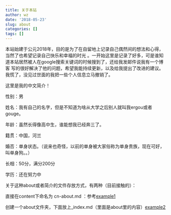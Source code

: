 ```yaml
---
title: 关于本站
author: wz
date: '2018-05-23'
slug: about
categories: []
tags: []
---
```


本站始建于公元2018年，目的是为了在自留地上记录自己偶然间的想法和心得，当然了也希望记录自己快乐和幸福的时光
。一开始这里是记录了好多，可是谁知道本站居然被人在google搜索关键词的时候搜到了，还给我发邮件说我有一个博客
写的很好解决了他的问题，希望我能持续更新，以及给我提出了改进的建议。我慌了，没见过世面的我把一些个人信息立马撤销了。

这里是我的中文简介！<br>

性别：男

姓名：我有自己的名字，但是不知道为啥从大学之后别人就叫我ergou或者gouge。

年龄：虽然长得像高中生，谁能想我已经奔三了。

籍贯：中国，河兰

婚否：单身状态。（说来也奇怪，以前的单身被大家俗称为单身贵族，现在可好，叫单身狗。。）

长相：50分，满分200分

学历：还在努力中




关于这种about或者简介的文件存放方式，有两种（目前接触的）：

直接在content下命名为 cn-about.md ：参考[example1](https://github.com/zhengh42/litttlebitofdata/tree/master/content)

创建一个about文件夹，下面放上_index.md（里面是about里的内容）[example2](https://github.com/likanzhan/likan/tree/master/content)